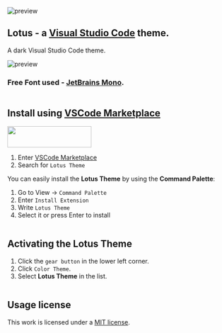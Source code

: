 
![preview](../main/docs/brand.png)

## Lotus - a [Visual Studio Code](https://code.visualstudio.com) theme.

A dark Visual Studio Code theme.

![preview](../main/docs/view.png)

### Free Font used - [JetBrains Mono](https://www.jetbrains.com/lp/mono/).

<img src="../main/docs/spacer.png" width="1" height="1">

## Install using [VSCode Marketplace](https://marketplace.visualstudio.com/search?term=themes&target=VSCode&category=All%20categories&sortBy=Relevance)

[<img src="../main/docs/install.png" width="190" height="48">](https://marketplace.visualstudio.com/search?term=themes&target=VSCode&category=All%20categories&sortBy=Relevance)

1. Enter [VSCode Marketplace](https://marketplace.visualstudio.com/VSCode)
2. Search for `Lotus Theme`

You can easily install the **Lotus Theme** by using the **Command Palette**:

1. Go to View -> `Command Palette`
2. Enter `Install Extension`
3. Write `Lotus Theme`
4. Select it or press Enter to install

<img src="../main/docs/spacer.png" width="1" height="1">

## Activating the Lotus Theme

1. Click the `gear button` in the lower left corner.
2. Click `Color Theme`.
3. Select **Lotus Theme** in the list.

<img src="../main/docs/spacer.png" width="1" height="1">

## Usage license

This work is licensed under a [MIT license](https://github.com/luxelego/lotus_vscode_theme/blob/main/LICENSE).
